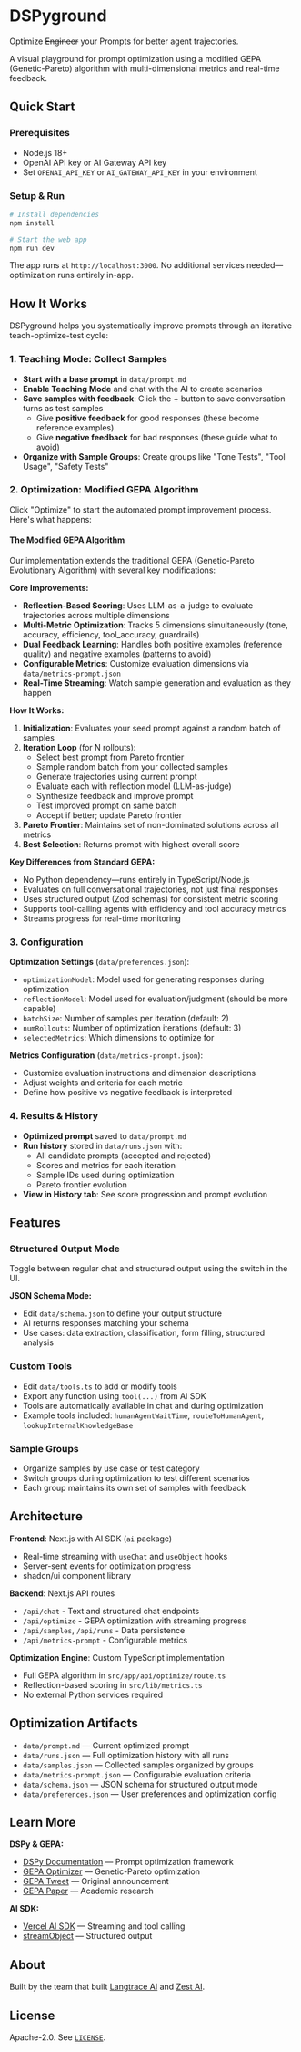 # DSPyground

Optimize ~~Engineer~~ your Prompts for better agent trajectories.

A visual playground for prompt optimization using a modified GEPA (Genetic-Pareto) algorithm with multi-dimensional metrics and real-time feedback.

## Quick Start

### Prerequisites
- Node.js 18+
- OpenAI API key or AI Gateway API key
- Set `OPENAI_API_KEY` or `AI_GATEWAY_API_KEY` in your environment

### Setup & Run
```bash
# Install dependencies
npm install

# Start the web app
npm run dev
```

The app runs at `http://localhost:3000`. No additional services needed—optimization runs entirely in-app.

## How It Works

DSPyground helps you systematically improve prompts through an iterative teach-optimize-test cycle:

### 1. Teaching Mode: Collect Samples
- **Start with a base prompt** in `data/prompt.md`
- **Enable Teaching Mode** and chat with the AI to create scenarios
- **Save samples with feedback**: Click the + button to save conversation turns as test samples
  - Give **positive feedback** for good responses (these become reference examples)
  - Give **negative feedback** for bad responses (these guide what to avoid)
- **Organize with Sample Groups**: Create groups like "Tone Tests", "Tool Usage", "Safety Tests"

### 2. Optimization: Modified GEPA Algorithm
Click "Optimize" to start the automated prompt improvement process. Here's what happens:

#### The Modified GEPA Algorithm
Our implementation extends the traditional GEPA (Genetic-Pareto Evolutionary Algorithm) with several key modifications:

**Core Improvements:**
- **Reflection-Based Scoring**: Uses LLM-as-a-judge to evaluate trajectories across multiple dimensions
- **Multi-Metric Optimization**: Tracks 5 dimensions simultaneously (tone, accuracy, efficiency, tool_accuracy, guardrails)
- **Dual Feedback Learning**: Handles both positive examples (reference quality) and negative examples (patterns to avoid)
- **Configurable Metrics**: Customize evaluation dimensions via `data/metrics-prompt.json`
- **Real-Time Streaming**: Watch sample generation and evaluation as they happen

**How It Works:**
1. **Initialization**: Evaluates your seed prompt against a random batch of samples
2. **Iteration Loop** (for N rollouts):
   - Select best prompt from Pareto frontier
   - Sample random batch from your collected samples
   - Generate trajectories using current prompt
   - Evaluate each with reflection model (LLM-as-judge)
   - Synthesize feedback and improve prompt
   - Test improved prompt on same batch
   - Accept if better; update Pareto frontier
3. **Pareto Frontier**: Maintains set of non-dominated solutions across all metrics
4. **Best Selection**: Returns prompt with highest overall score

**Key Differences from Standard GEPA:**
- No Python dependency—runs entirely in TypeScript/Node.js
- Evaluates on full conversational trajectories, not just final responses
- Uses structured output (Zod schemas) for consistent metric scoring
- Supports tool-calling agents with efficiency and tool accuracy metrics
- Streams progress for real-time monitoring

### 3. Configuration

**Optimization Settings** (`data/preferences.json`):
- `optimizationModel`: Model used for generating responses during optimization
- `reflectionModel`: Model used for evaluation/judgment (should be more capable)
- `batchSize`: Number of samples per iteration (default: 2)
- `numRollouts`: Number of optimization iterations (default: 3)
- `selectedMetrics`: Which dimensions to optimize for

**Metrics Configuration** (`data/metrics-prompt.json`):
- Customize evaluation instructions and dimension descriptions
- Adjust weights and criteria for each metric
- Define how positive vs negative feedback is interpreted

### 4. Results & History
- **Optimized prompt** saved to `data/prompt.md`
- **Run history** stored in `data/runs.json` with:
  - All candidate prompts (accepted and rejected)
  - Scores and metrics for each iteration
  - Sample IDs used during optimization
  - Pareto frontier evolution
- **View in History tab**: See score progression and prompt evolution

## Features

### Structured Output Mode
Toggle between regular chat and structured output using the switch in the UI.

**JSON Schema Mode:**
- Edit `data/schema.json` to define your output structure
- AI returns responses matching your schema
- Use cases: data extraction, classification, form filling, structured analysis

### Custom Tools
- Edit `data/tools.ts` to add or modify tools
- Export any function using `tool(...)` from AI SDK
- Tools are automatically available in chat and during optimization
- Example tools included: `humanAgentWaitTime`, `routeToHumanAgent`, `lookupInternalKnowledgeBase`

### Sample Groups
- Organize samples by use case or test category
- Switch groups during optimization to test different scenarios
- Each group maintains its own set of samples with feedback

## Architecture

**Frontend**: Next.js with AI SDK (`ai` package)
- Real-time streaming with `useChat` and `useObject` hooks
- Server-sent events for optimization progress
- shadcn/ui component library

**Backend**: Next.js API routes
- `/api/chat` - Text and structured chat endpoints
- `/api/optimize` - GEPA optimization with streaming progress
- `/api/samples`, `/api/runs` - Data persistence
- `/api/metrics-prompt` - Configurable metrics

**Optimization Engine**: Custom TypeScript implementation
- Full GEPA algorithm in `src/app/api/optimize/route.ts`
- Reflection-based scoring in `src/lib/metrics.ts`
- No external Python services required

## Optimization Artifacts

- `data/prompt.md` — Current optimized prompt
- `data/runs.json` — Full optimization history with all runs
- `data/samples.json` — Collected samples organized by groups
- `data/metrics-prompt.json` — Configurable evaluation criteria
- `data/schema.json` — JSON schema for structured output mode
- `data/preferences.json` — User preferences and optimization config

## Learn More

**DSPy & GEPA:**
- [DSPy Documentation](https://dspy.ai/) — Prompt optimization framework
- [GEPA Optimizer](https://dspy.ai/api/optimizers/GEPA/) — Genetic-Pareto optimization
- [GEPA Tweet](https://x.com/LakshyAAAgrawal/status/1949867953421496715) — Original announcement
- [GEPA Paper](https://arxiv.org/pdf/2507.19457) — Academic research

**AI SDK:**
- [Vercel AI SDK](https://sdk.vercel.ai/docs) — Streaming and tool calling
- [streamObject](https://sdk.vercel.ai/docs/reference/ai-sdk-core/stream-object) — Structured output

## About
Built by the team that built [Langtrace AI](https://langtrace.ai) and [Zest AI](https://heyzest.ai).

## License
Apache-2.0. See [`LICENSE`](LICENSE).